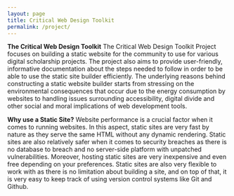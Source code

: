```yaml
---
layout: page
title: Critical Web Design Toolkit
permalink: /project/
---
```


**The Critical Web Design Toolkit**
The Critical Web Design Toolkit Project focuses on building a static website for the community to use for various digital scholarship projects. The project also aims to provide user-friendly, informative documentation about the steps needed to follow in order to be able to use the static site builder efficiently. The underlying reasons behind constructing a static website builder starts from stressing on the environmental consequences that occur due to the energy consumption by websites to handling issues surrounding accessibility, digital divide and other social and moral implications of web development tools.

**Why use a Static Site?**
Website performance is a crucial factor when it comes to running websites. In this aspect, static sites are very fast by nature as they serve the same HTML without any dynamic rendering. Static sites are also relatively safer when it comes to security breaches as there is no database to breach and no server-side platform with unpatched vulnerabilities. Moreover, hosting static sites are very inexpensive and even free depending on your preferences. Static sites are also very flexible to work with as there is no limitation about building a site, and on top of that, it is very easy to keep track of using version control systems like Git and Github.
